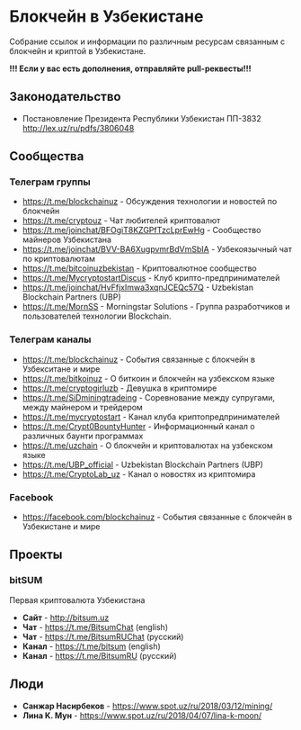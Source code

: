 # Блокчейн в Узбекистане

Собрание ссылок и информации по различным ресурсам связанным с блокчейн и криптой в Узбекистане.

**!!! Если у вас есть дополнения, отправляйте pull-реквесты!!!**

## Законодательство

* Постановление Президента Республики Узбекистан ПП-3832
http://lex.uz/ru/pdfs/3806048

## Сообщества

### Телеграм группы

* https://t.me/blockchainuz - Обсуждения технологии и новостей по блокчейн
* https://t.me/cryptouz - Чат любителей криптовалют
* https://t.me/joinchat/BFOgiT8KZGPfTzcLprEwHg - Сообщество майнеров Узбекистана
* https://t.me/joinchat/BVV-BA6XugpvmrBdVmSbIA - Узбекоязычный чат по криптовалютам
* https://t.me/bitcoinuzbekistan - Криптовалютное сообщество
* https://t.me/MycryptostartDiscus - Клуб крипто-предпринимателей
* https://t.me/joinchat/HvFfjxImwa3xqnJCEQc57Q - Uzbekistan Blockchain Partners (UBP)
* https://t.me/MornSS - Morningstar Solutions - Группа разработчиков и пользователей технологии Blockchain.

### Телеграм каналы

* https://t.me/blockchainuz - События связанные с блокчейн в Узбекситане и мире
* https://t.me/bitkoinuz - О биткоин и блокчейн на узбекском языке
* https://t.me/cryptogirluzb - Девушка в криптомире
* https://t.me/SiDminingtradeing - Соревнование между супругами, между майнером и трейдером
* https://t.me/mycryptostart - Канал клуба криптопредпринимателей 
* https://t.me/Crypt0BountyHunter - Информационный канал о различных баунти программах
* https://t.me/uzchain - О блокчейн и криптовалютах на узбекском языке
* https://t.me/UBP_official - Uzbekistan Blockchain Partners (UBP)
* https://t.me/CryptoLab_uz - Канал о новостях из криптомира

### Facebook

* https://facebook.com/blockchainuz - События связанные с блокчейн в Узбекистане и мире

## Проекты

### bitSUM
Первая криптовалюта Узбекистана
* **Сайт** - http://bitsum.uz
* **Чат** - https://t.me/BitsumChat (english)
* **Чат** - https://t.me/BitsumRUChat (русский)
* **Канал** - https://t.me/bitsum (english)
* **Канал** - https://t.me/BitsumRU (русский)

## Люди

* **Санжар Насирбеков** - https://www.spot.uz/ru/2018/03/12/mining/
* **Лина K. Мун** - https://www.spot.uz/ru/2018/04/07/lina-k-moon/
